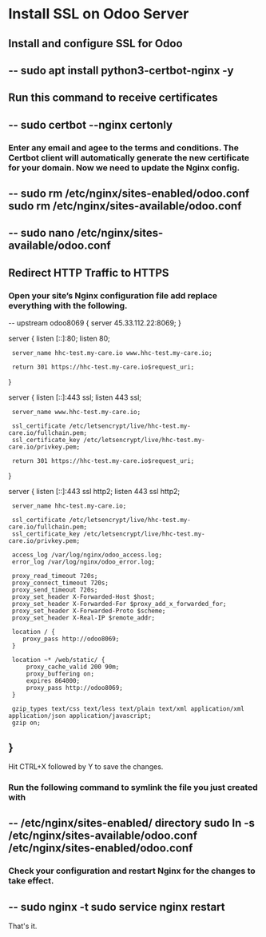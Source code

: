 # Install SSL on Odoo Server

## Install and configure SSL for Odoo
--
sudo apt install python3-certbot-nginx -y
--

## Run this command to receive certificates
--
sudo certbot --nginx certonly
--
###  Enter any email and agee to the terms and conditions. The Certbot client will automatically generate the new certificate for your domain. Now we need to update the Nginx config.

--
sudo rm  /etc/nginx/sites-enabled/odoo.conf
sudo rm  /etc/nginx/sites-available/odoo.conf
--

--
sudo nano /etc/nginx/sites-available/odoo.conf
--

## Redirect HTTP Traffic to HTTPS
### Open your site’s Nginx configuration file add replace everything with the following.

--
upstream odoo8069 {
     server 45.33.112.22:8069;
 }

 server {
     listen [::]:80;
     listen 80;

     server_name hhc-test.my-care.io www.hhc-test.my-care.io;

     return 301 https://hhc-test.my-care.io$request_uri;
 }

 server {
     listen [::]:443 ssl;
     listen 443 ssl;

     server_name www.hhc-test.my-care.io;

     ssl_certificate /etc/letsencrypt/live/hhc-test.my-care.io/fullchain.pem;
     ssl_certificate_key /etc/letsencrypt/live/hhc-test.my-care.io/privkey.pem;

     return 301 https://hhc-test.my-care.io$request_uri;
 }

 server {
     listen [::]:443 ssl http2;
     listen 443 ssl http2;

     server_name hhc-test.my-care.io;

     ssl_certificate /etc/letsencrypt/live/hhc-test.my-care.io/fullchain.pem;
     ssl_certificate_key /etc/letsencrypt/live/hhc-test.my-care.io/privkey.pem;

     access_log /var/log/nginx/odoo_access.log;
     error_log /var/log/nginx/odoo_error.log;

     proxy_read_timeout 720s;
     proxy_connect_timeout 720s;
     proxy_send_timeout 720s;
     proxy_set_header X-Forwarded-Host $host;
     proxy_set_header X-Forwarded-For $proxy_add_x_forwarded_for;
     proxy_set_header X-Forwarded-Proto $scheme;
     proxy_set_header X-Real-IP $remote_addr;

     location / {
        proxy_pass http://odoo8069;
     }

     location ~* /web/static/ {
         proxy_cache_valid 200 90m;
         proxy_buffering on;
         expires 864000;
         proxy_pass http://odoo8069;
     }

     gzip_types text/css text/less text/plain text/xml application/xml application/json application/javascript;
     gzip on;
 }
--
Hit CTRL+X followed by Y to save the changes.
###  Run the following command to symlink the file you just created with
--
/etc/nginx/sites-enabled/ directory
sudo ln -s /etc/nginx/sites-available/odoo.conf /etc/nginx/sites-enabled/odoo.conf
--

### Check your configuration and restart Nginx for the changes to take effect.
--
sudo nginx -t
sudo service nginx restart
--

That's it.